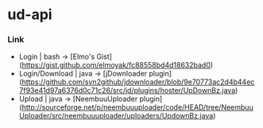# ud-api

### Link
+ Login | bash -> [Elmo's Gist] (https://gist.github.com/elmoyak/fc88558bd4d18632bad0)
+ Login/Download | java -> [jDownloader plugin] (https://github.com/svn2github/jdownloader/blob/9e70773ac2d4b44ec7f93e41d97a6376d0c71c26/src/jd/plugins/hoster/UpDownBz.java)
+ Upload | java -> [NeembuuUploader plugin] (http://sourceforge.net/p/neembuuuploader/code/HEAD/tree/NeembuuUploader/src/neembuuuploader/uploaders/UpdownBz.java)

